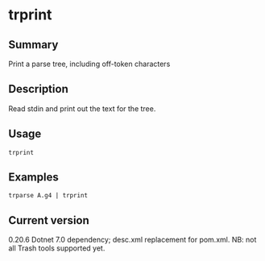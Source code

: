 # trprint

## Summary

Print a parse tree, including off-token characters

## Description

Read stdin and print out the text for the tree.

## Usage

    trprint

## Examples

    trparse A.g4 | trprint

## Current version

0.20.6 Dotnet 7.0 dependency; desc.xml replacement for pom.xml. NB: not all Trash tools supported yet.
